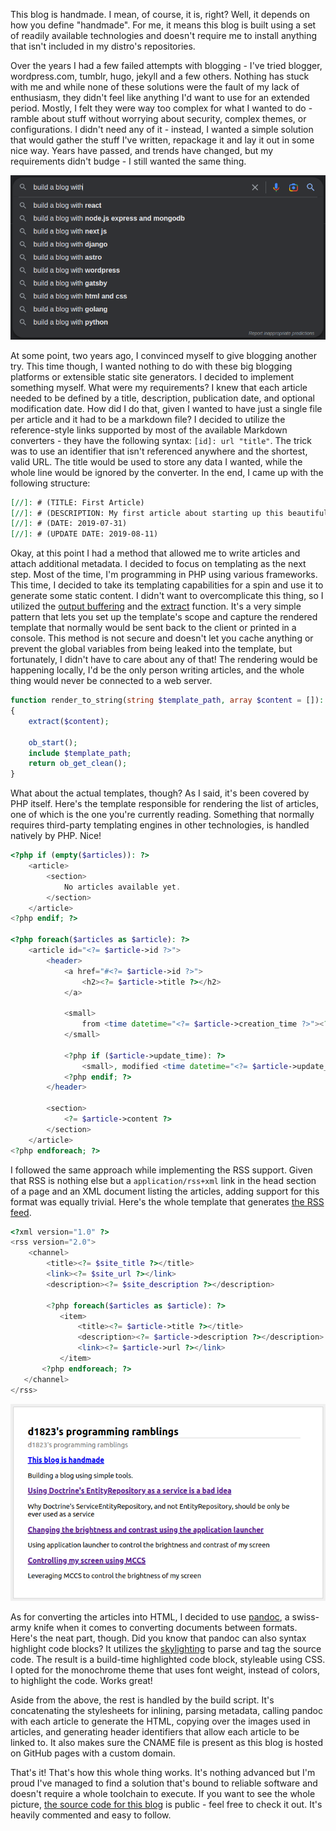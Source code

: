[//]: # (TITLE: This blog is handmade)
[//]: # (DESCRIPTION: Building a blog using simple tools.)
[//]: # (DATE: 2023-01-28)

This blog is handmade. I mean, of course, it is, right? Well, it depends on how you define "handmade".
For me, it means this blog is built using a set of readily available technologies and doesn't require me to install anything that isn't included in my distro's repositories.

Over the years I had a few failed attempts with blogging - I've tried blogger, wordpress.com, tumblr, hugo, jekyll and a few others. Nothing has stuck with me and while none of these solutions were the fault of my lack of enthusiasm, they didn't feel like anything I'd want to use for an extended period. Mostly, I felt they were way too complex for what I wanted to do - ramble about stuff without worrying about security, complex themes, or configurations. I didn't need any of it - instead, I wanted a simple solution that would gather the stuff I've written, repackage it and lay it out in some nice way. Years have passed, and trends have changed, but my requirements didn't budge - I still wanted the same thing.

![Google search results showing a list of the most popular completions for a phrase \"Build a blog with...\"](build-a-blog-with.png)

At some point, two years ago, I convinced myself to give blogging another try. This time though, I wanted nothing to do with these big blogging platforms or extensible static site generators. I decided to implement something myself. What were my requirements? I knew that each article needed to be defined by a title, description, publication date, and optional modification date. How did I do that, given I wanted to have just a single file per article and it had to be a markdown file? I decided to utilize the reference-style links supported by most of the available Markdown converters - they have the following syntax: `[id]: url "title"`. The trick was to use an identifier that isn't referenced anywhere and the shortest, valid URL. The title would be used to store any data I wanted, while the whole line would be ignored by the converter. In the end, I came up with the following structure:

```markdown
[//]: # (TITLE: First Article)
[//]: # (DESCRIPTION: My first article about starting up this beautiful blogging journey!)
[//]: # (DATE: 2019-07-31)
[//]: # (UPDATE DATE: 2019-08-11)
```

Okay, at this point I had a method that allowed me to write articles and attach additional metadata. I decided to focus on templating as the next step. Most of the time, I'm programming in PHP using various frameworks. This time, I decided to take its templating capabilities for a spin and use it to generate some static content. I didn't want to overcomplicate this thing, so I utilized the [output buffering](https://www.php.net/manual/en/book.outcontrol.php) and the [extract](https://www.php.net/manual/en/function.extract) function. It's a very simple pattern that lets you set up the template's scope and capture the rendered template that normally would be sent back to the client or printed in a console. This method is not secure and doesn't let you cache anything or prevent the global variables from being leaked into the template, but fortunately, I didn't have to care about any of that! The rendering would be happening locally, I'd be the only person writing articles, and the whole thing would never be connected to a web server.

```php
function render_to_string(string $template_path, array $content = []): string
{
    extract($content);

    ob_start();
    include $template_path;
    return ob_get_clean();
}
```

What about the actual templates, though? As I said, it's been covered by PHP itself. Here's the template responsible for rendering the list of articles, one of which is the one you're currently reading. Something that normally requires third-party templating engines in other technologies, is handled natively by PHP. Nice!

```php
<?php if (empty($articles)): ?>
    <article>
        <section>
            No articles available yet.
        </section>
    </article>
<?php endif; ?>

<?php foreach($articles as $article): ?>
    <article id="<?= $article->id ?>">
        <header>
            <a href="#<?= $article->id ?>">
                <h2><?= $article->title ?></h2>
            </a>

            <small>
                from <time datetime="<?= $article->creation_time ?>"><?= $article->creation_human_time ?></time>
            </small>

            <?php if ($article->update_time): ?>
                <small>, modified <time datetime="<?= $article->update_time ?>"><?= $article->update_human_time ?></time></small>
            <?php endif; ?>
        </header>

        <section>
            <?= $article->content ?>
        </section>
    </article>
<?php endforeach; ?>
```

I followed the same approach while implementing the RSS support. Given that RSS is nothing else but a `application/rss+xml` link in the head section of a page and an XML document listing the articles, adding support for this format was equally trivial. Here's the whole template that generates [the RSS feed](/feed.xml).

```php
<?xml version="1.0" ?>
<rss version="2.0">
    <channel>
        <title><?= $site_title ?></title>
        <link><?= $site_url ?></link>
        <description><?= $site_description ?></description>

        <?php foreach($articles as $article): ?>
           <item>
               <title><?= $article->title ?></title>
               <description><?= $article->description ?></description>
               <link><?= $article->url ?></link>
           </item>
       <?php endforeach; ?>
   </channel>
</rss>
```

![List of articles formatted as RSS, displayed using the RSSPreview Firefox extension](rss.png)

As for converting the articles into HTML, I decided to use [pandoc](https://pandoc.org/), a swiss-army knife when it comes to converting documents between formats. Here's the neat part, though. Did you know that pandoc can also syntax highlight code blocks? It utilizes the [skylighting](https://github.com/jgm/skylighting) to parse and tag the source code. The result is a build-time highlighted code block, styleable using CSS. I opted for the monochrome theme that uses font weight, instead of colors, to highlight the code. Works great!

Aside from the above, the rest is handled by the build script. It's concatenating the stylesheets for inlining, parsing metadata, calling pandoc with each article to generate the HTML, copying over the images used in articles, and generating header identifiers that allow each article to be linked to. It also makes sure the CNAME file is present as this blog is hosted on GitHub pages with a custom domain.

That's it! That's how this whole thing works. It's nothing advanced but I'm proud I've managed to find a solution that's bound to reliable software and doesn't require a whole toolchain to execute. If you want to see the whole picture, [the source code for this blog](https://github.com/d1823/blog) is public - feel free to check it out. It's heavily commented and easy to follow.
